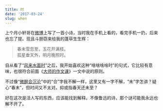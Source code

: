 ```yaml
---
title: 时
date: '2017-03-24'
slug: when
---
```


上个月小轩哥在[微博](http://weibo.com/2185036803/EuSDBm0OA)上写了一首小诗，当时我在手机上看的，看完手机一扔，后来也忘了提。现且斗胆窃来给我的蓬荜生生辉：

> 春未雪忽至，玉花开满枝。  
孤星垂天外，明月晚照时。 

自从看了“[风来水面时](/cn/2014/06/on-writing/)”之后，我开始喜欢这种“啥啥啥啥时”的句式，它比较有意味，也很符合前面《[大师的作文课](/cn/2014/06/on-writing/)》一文中说的原则。

不过像“[微醉合沉沦](/cn/2017/02/mingding/)”中的“合”字我不解一样，这里又有一字不解，“未”字怎讲？疑心“春末”，但时间又不太对。抑或指春天还未至？

好在这次是活人写的东西，应该能找到解释。不像鲁迅的诗，那个谜可能我永远也解不开了。
